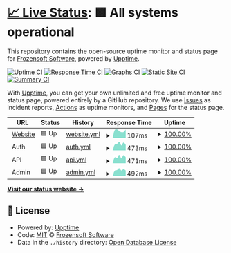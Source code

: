 # [📈 Live Status](https://demo.upptime.js.org): <!--live status--> **🟩 All systems operational**

This repository contains the open-source uptime monitor and status page for [Frozensoft Software](https://frozensoftsoftware.com), powered by [Upptime](https://github.com/upptime/upptime).

[![Uptime CI](https://github.com/Frozensoft-Software/upptime/workflows/Uptime%20CI/badge.svg)](https://github.com/Frozensoft-Software/upptime/actions?query=workflow%3A%22Uptime+CI%22)
[![Response Time CI](https://github.com/Frozensoft-Software/upptime/workflows/Response%20Time%20CI/badge.svg)](https://github.com/Frozensoft-Software/upptime/actions?query=workflow%3A%22Response+Time+CI%22)
[![Graphs CI](https://github.com/Frozensoft-Software/upptime/workflows/Graphs%20CI/badge.svg)](https://github.com/Frozensoft-Software/upptime/actions?query=workflow%3A%22Graphs+CI%22)
[![Static Site CI](https://github.com/Frozensoft-Software/upptime/workflows/Static%20Site%20CI/badge.svg)](https://github.com/Frozensoft-Software/upptime/actions?query=workflow%3A%22Static+Site+CI%22)
[![Summary CI](https://github.com/Frozensoft-Software/upptime/workflows/Summary%20CI/badge.svg)](https://github.com/Frozensoft-Software/upptime/actions?query=workflow%3A%22Summary+CI%22)

With [Upptime](https://upptime.js.org), you can get your own unlimited and free uptime monitor and status page, powered entirely by a GitHub repository. We use [Issues](https://github.com/Frozensoft-Software/upptime/issues) as incident reports, [Actions](https://github.com/Frozensoft-Software/upptime/actions) as uptime monitors, and [Pages](https://demo.upptime.js.org) for the status page.

<!--start: status pages-->
<!-- This summary is generated by Upptime (https://github.com/upptime/upptime) -->
<!-- Do not edit this manually, your changes will be overwritten -->
<!-- prettier-ignore -->
| URL | Status | History | Response Time | Uptime |
| --- | ------ | ------- | ------------- | ------ |
| <img alt="" src="https://icons.duckduckgo.com/ip3/frozensoft-software-website.pages.dev.ico" height="13"> [Website](https://frozensoft-software-website.pages.dev) | 🟩 Up | [website.yml](https://github.com/Frozensoft-Software/upptime/commits/HEAD/history/website.yml) | <details><summary><img alt="Response time graph" src="./graphs/website/response-time-week.png" height="20"> 107ms</summary><br><a href="https://status.frozensoftsoftware.com/history/website"><img alt="Response time 119" src="https://img.shields.io/endpoint?url=https%3A%2F%2Fraw.githubusercontent.com%2FFrozensoft-Software%2Fupptime%2FHEAD%2Fapi%2Fwebsite%2Fresponse-time.json"></a><br><a href="https://status.frozensoftsoftware.com/history/website"><img alt="24-hour response time 90" src="https://img.shields.io/endpoint?url=https%3A%2F%2Fraw.githubusercontent.com%2FFrozensoft-Software%2Fupptime%2FHEAD%2Fapi%2Fwebsite%2Fresponse-time-day.json"></a><br><a href="https://status.frozensoftsoftware.com/history/website"><img alt="7-day response time 107" src="https://img.shields.io/endpoint?url=https%3A%2F%2Fraw.githubusercontent.com%2FFrozensoft-Software%2Fupptime%2FHEAD%2Fapi%2Fwebsite%2Fresponse-time-week.json"></a><br><a href="https://status.frozensoftsoftware.com/history/website"><img alt="30-day response time 118" src="https://img.shields.io/endpoint?url=https%3A%2F%2Fraw.githubusercontent.com%2FFrozensoft-Software%2Fupptime%2FHEAD%2Fapi%2Fwebsite%2Fresponse-time-month.json"></a><br><a href="https://status.frozensoftsoftware.com/history/website"><img alt="1-year response time 119" src="https://img.shields.io/endpoint?url=https%3A%2F%2Fraw.githubusercontent.com%2FFrozensoft-Software%2Fupptime%2FHEAD%2Fapi%2Fwebsite%2Fresponse-time-year.json"></a></details> | <details><summary><a href="https://status.frozensoftsoftware.com/history/website">100.00%</a></summary><a href="https://status.frozensoftsoftware.com/history/website"><img alt="All-time uptime 99.73%" src="https://img.shields.io/endpoint?url=https%3A%2F%2Fraw.githubusercontent.com%2FFrozensoft-Software%2Fupptime%2FHEAD%2Fapi%2Fwebsite%2Fuptime.json"></a><br><a href="https://status.frozensoftsoftware.com/history/website"><img alt="24-hour uptime 100.00%" src="https://img.shields.io/endpoint?url=https%3A%2F%2Fraw.githubusercontent.com%2FFrozensoft-Software%2Fupptime%2FHEAD%2Fapi%2Fwebsite%2Fuptime-day.json"></a><br><a href="https://status.frozensoftsoftware.com/history/website"><img alt="7-day uptime 100.00%" src="https://img.shields.io/endpoint?url=https%3A%2F%2Fraw.githubusercontent.com%2FFrozensoft-Software%2Fupptime%2FHEAD%2Fapi%2Fwebsite%2Fuptime-week.json"></a><br><a href="https://status.frozensoftsoftware.com/history/website"><img alt="30-day uptime 100.00%" src="https://img.shields.io/endpoint?url=https%3A%2F%2Fraw.githubusercontent.com%2FFrozensoft-Software%2Fupptime%2FHEAD%2Fapi%2Fwebsite%2Fuptime-month.json"></a><br><a href="https://status.frozensoftsoftware.com/history/website"><img alt="1-year uptime 100.00%" src="https://img.shields.io/endpoint?url=https%3A%2F%2Fraw.githubusercontent.com%2FFrozensoft-Software%2Fupptime%2FHEAD%2Fapi%2Fwebsite%2Fuptime-year.json"></a></details>
| <img alt="" src="https://icons.duckduckgo.com/ip3/null.ico" height="13"> Auth | 🟩 Up | [auth.yml](https://github.com/Frozensoft-Software/upptime/commits/HEAD/history/auth.yml) | <details><summary><img alt="Response time graph" src="./graphs/auth/response-time-week.png" height="20"> 473ms</summary><br><a href="https://status.frozensoftsoftware.com/history/auth"><img alt="Response time 491" src="https://img.shields.io/endpoint?url=https%3A%2F%2Fraw.githubusercontent.com%2FFrozensoft-Software%2Fupptime%2FHEAD%2Fapi%2Fauth%2Fresponse-time.json"></a><br><a href="https://status.frozensoftsoftware.com/history/auth"><img alt="24-hour response time 576" src="https://img.shields.io/endpoint?url=https%3A%2F%2Fraw.githubusercontent.com%2FFrozensoft-Software%2Fupptime%2FHEAD%2Fapi%2Fauth%2Fresponse-time-day.json"></a><br><a href="https://status.frozensoftsoftware.com/history/auth"><img alt="7-day response time 473" src="https://img.shields.io/endpoint?url=https%3A%2F%2Fraw.githubusercontent.com%2FFrozensoft-Software%2Fupptime%2FHEAD%2Fapi%2Fauth%2Fresponse-time-week.json"></a><br><a href="https://status.frozensoftsoftware.com/history/auth"><img alt="30-day response time 476" src="https://img.shields.io/endpoint?url=https%3A%2F%2Fraw.githubusercontent.com%2FFrozensoft-Software%2Fupptime%2FHEAD%2Fapi%2Fauth%2Fresponse-time-month.json"></a><br><a href="https://status.frozensoftsoftware.com/history/auth"><img alt="1-year response time 461" src="https://img.shields.io/endpoint?url=https%3A%2F%2Fraw.githubusercontent.com%2FFrozensoft-Software%2Fupptime%2FHEAD%2Fapi%2Fauth%2Fresponse-time-year.json"></a></details> | <details><summary><a href="https://status.frozensoftsoftware.com/history/auth">100.00%</a></summary><a href="https://status.frozensoftsoftware.com/history/auth"><img alt="All-time uptime 99.80%" src="https://img.shields.io/endpoint?url=https%3A%2F%2Fraw.githubusercontent.com%2FFrozensoft-Software%2Fupptime%2FHEAD%2Fapi%2Fauth%2Fuptime.json"></a><br><a href="https://status.frozensoftsoftware.com/history/auth"><img alt="24-hour uptime 100.00%" src="https://img.shields.io/endpoint?url=https%3A%2F%2Fraw.githubusercontent.com%2FFrozensoft-Software%2Fupptime%2FHEAD%2Fapi%2Fauth%2Fuptime-day.json"></a><br><a href="https://status.frozensoftsoftware.com/history/auth"><img alt="7-day uptime 100.00%" src="https://img.shields.io/endpoint?url=https%3A%2F%2Fraw.githubusercontent.com%2FFrozensoft-Software%2Fupptime%2FHEAD%2Fapi%2Fauth%2Fuptime-week.json"></a><br><a href="https://status.frozensoftsoftware.com/history/auth"><img alt="30-day uptime 100.00%" src="https://img.shields.io/endpoint?url=https%3A%2F%2Fraw.githubusercontent.com%2FFrozensoft-Software%2Fupptime%2FHEAD%2Fapi%2Fauth%2Fuptime-month.json"></a><br><a href="https://status.frozensoftsoftware.com/history/auth"><img alt="1-year uptime 99.91%" src="https://img.shields.io/endpoint?url=https%3A%2F%2Fraw.githubusercontent.com%2FFrozensoft-Software%2Fupptime%2FHEAD%2Fapi%2Fauth%2Fuptime-year.json"></a></details>
| <img alt="" src="https://icons.duckduckgo.com/ip3/null.ico" height="13"> API | 🟩 Up | [api.yml](https://github.com/Frozensoft-Software/upptime/commits/HEAD/history/api.yml) | <details><summary><img alt="Response time graph" src="./graphs/api/response-time-week.png" height="20"> 471ms</summary><br><a href="https://status.frozensoftsoftware.com/history/api"><img alt="Response time 456" src="https://img.shields.io/endpoint?url=https%3A%2F%2Fraw.githubusercontent.com%2FFrozensoft-Software%2Fupptime%2FHEAD%2Fapi%2Fapi%2Fresponse-time.json"></a><br><a href="https://status.frozensoftsoftware.com/history/api"><img alt="24-hour response time 573" src="https://img.shields.io/endpoint?url=https%3A%2F%2Fraw.githubusercontent.com%2FFrozensoft-Software%2Fupptime%2FHEAD%2Fapi%2Fapi%2Fresponse-time-day.json"></a><br><a href="https://status.frozensoftsoftware.com/history/api"><img alt="7-day response time 471" src="https://img.shields.io/endpoint?url=https%3A%2F%2Fraw.githubusercontent.com%2FFrozensoft-Software%2Fupptime%2FHEAD%2Fapi%2Fapi%2Fresponse-time-week.json"></a><br><a href="https://status.frozensoftsoftware.com/history/api"><img alt="30-day response time 472" src="https://img.shields.io/endpoint?url=https%3A%2F%2Fraw.githubusercontent.com%2FFrozensoft-Software%2Fupptime%2FHEAD%2Fapi%2Fapi%2Fresponse-time-month.json"></a><br><a href="https://status.frozensoftsoftware.com/history/api"><img alt="1-year response time 456" src="https://img.shields.io/endpoint?url=https%3A%2F%2Fraw.githubusercontent.com%2FFrozensoft-Software%2Fupptime%2FHEAD%2Fapi%2Fapi%2Fresponse-time-year.json"></a></details> | <details><summary><a href="https://status.frozensoftsoftware.com/history/api">100.00%</a></summary><a href="https://status.frozensoftsoftware.com/history/api"><img alt="All-time uptime 99.90%" src="https://img.shields.io/endpoint?url=https%3A%2F%2Fraw.githubusercontent.com%2FFrozensoft-Software%2Fupptime%2FHEAD%2Fapi%2Fapi%2Fuptime.json"></a><br><a href="https://status.frozensoftsoftware.com/history/api"><img alt="24-hour uptime 100.00%" src="https://img.shields.io/endpoint?url=https%3A%2F%2Fraw.githubusercontent.com%2FFrozensoft-Software%2Fupptime%2FHEAD%2Fapi%2Fapi%2Fuptime-day.json"></a><br><a href="https://status.frozensoftsoftware.com/history/api"><img alt="7-day uptime 100.00%" src="https://img.shields.io/endpoint?url=https%3A%2F%2Fraw.githubusercontent.com%2FFrozensoft-Software%2Fupptime%2FHEAD%2Fapi%2Fapi%2Fuptime-week.json"></a><br><a href="https://status.frozensoftsoftware.com/history/api"><img alt="30-day uptime 100.00%" src="https://img.shields.io/endpoint?url=https%3A%2F%2Fraw.githubusercontent.com%2FFrozensoft-Software%2Fupptime%2FHEAD%2Fapi%2Fapi%2Fuptime-month.json"></a><br><a href="https://status.frozensoftsoftware.com/history/api"><img alt="1-year uptime 99.90%" src="https://img.shields.io/endpoint?url=https%3A%2F%2Fraw.githubusercontent.com%2FFrozensoft-Software%2Fupptime%2FHEAD%2Fapi%2Fapi%2Fuptime-year.json"></a></details>
| <img alt="" src="https://icons.duckduckgo.com/ip3/null.ico" height="13"> Admin | 🟩 Up | [admin.yml](https://github.com/Frozensoft-Software/upptime/commits/HEAD/history/admin.yml) | <details><summary><img alt="Response time graph" src="./graphs/admin/response-time-week.png" height="20"> 492ms</summary><br><a href="https://status.frozensoftsoftware.com/history/admin"><img alt="Response time 454" src="https://img.shields.io/endpoint?url=https%3A%2F%2Fraw.githubusercontent.com%2FFrozensoft-Software%2Fupptime%2FHEAD%2Fapi%2Fadmin%2Fresponse-time.json"></a><br><a href="https://status.frozensoftsoftware.com/history/admin"><img alt="24-hour response time 515" src="https://img.shields.io/endpoint?url=https%3A%2F%2Fraw.githubusercontent.com%2FFrozensoft-Software%2Fupptime%2FHEAD%2Fapi%2Fadmin%2Fresponse-time-day.json"></a><br><a href="https://status.frozensoftsoftware.com/history/admin"><img alt="7-day response time 492" src="https://img.shields.io/endpoint?url=https%3A%2F%2Fraw.githubusercontent.com%2FFrozensoft-Software%2Fupptime%2FHEAD%2Fapi%2Fadmin%2Fresponse-time-week.json"></a><br><a href="https://status.frozensoftsoftware.com/history/admin"><img alt="30-day response time 480" src="https://img.shields.io/endpoint?url=https%3A%2F%2Fraw.githubusercontent.com%2FFrozensoft-Software%2Fupptime%2FHEAD%2Fapi%2Fadmin%2Fresponse-time-month.json"></a><br><a href="https://status.frozensoftsoftware.com/history/admin"><img alt="1-year response time 456" src="https://img.shields.io/endpoint?url=https%3A%2F%2Fraw.githubusercontent.com%2FFrozensoft-Software%2Fupptime%2FHEAD%2Fapi%2Fadmin%2Fresponse-time-year.json"></a></details> | <details><summary><a href="https://status.frozensoftsoftware.com/history/admin">100.00%</a></summary><a href="https://status.frozensoftsoftware.com/history/admin"><img alt="All-time uptime 99.92%" src="https://img.shields.io/endpoint?url=https%3A%2F%2Fraw.githubusercontent.com%2FFrozensoft-Software%2Fupptime%2FHEAD%2Fapi%2Fadmin%2Fuptime.json"></a><br><a href="https://status.frozensoftsoftware.com/history/admin"><img alt="24-hour uptime 100.00%" src="https://img.shields.io/endpoint?url=https%3A%2F%2Fraw.githubusercontent.com%2FFrozensoft-Software%2Fupptime%2FHEAD%2Fapi%2Fadmin%2Fuptime-day.json"></a><br><a href="https://status.frozensoftsoftware.com/history/admin"><img alt="7-day uptime 100.00%" src="https://img.shields.io/endpoint?url=https%3A%2F%2Fraw.githubusercontent.com%2FFrozensoft-Software%2Fupptime%2FHEAD%2Fapi%2Fadmin%2Fuptime-week.json"></a><br><a href="https://status.frozensoftsoftware.com/history/admin"><img alt="30-day uptime 100.00%" src="https://img.shields.io/endpoint?url=https%3A%2F%2Fraw.githubusercontent.com%2FFrozensoft-Software%2Fupptime%2FHEAD%2Fapi%2Fadmin%2Fuptime-month.json"></a><br><a href="https://status.frozensoftsoftware.com/history/admin"><img alt="1-year uptime 99.93%" src="https://img.shields.io/endpoint?url=https%3A%2F%2Fraw.githubusercontent.com%2FFrozensoft-Software%2Fupptime%2FHEAD%2Fapi%2Fadmin%2Fuptime-year.json"></a></details>

<!--end: status pages-->

[**Visit our status website →**](https://demo.upptime.js.org)

## 📄 License

- Powered by: [Upptime](https://github.com/upptime/upptime)
- Code: [MIT](./LICENSE) © [Frozensoft Software](https://frozensoftsoftware.com)
- Data in the `./history` directory: [Open Database License](https://opendatacommons.org/licenses/odbl/1-0/)
